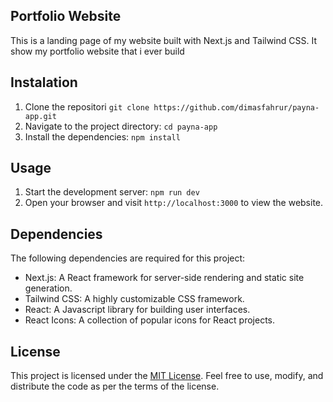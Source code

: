 ## Portfolio Website

This is a landing page of my website built with Next.js and Tailwind CSS. It show my portfolio website that i ever build

## Instalation

1. Clone the repositori `git clone https://github.com/dimasfahrur/payna-app.git`
2. Navigate to the project directory: `cd payna-app`
3. Install the dependencies: `npm install`

## Usage

1. Start the development server: `npm run dev`
2. Open your browser and visit `http://localhost:3000` to view the website.

## Dependencies

The following dependencies are required for this project:

- Next.js: A React framework for server-side rendering and static site generation.
- Tailwind CSS: A highly customizable CSS framework.
- React: A Javascript library for building user interfaces.
- React Icons: A collection of popular icons for React projects.


## License

This project is licensed under the [MIT License](https://opensource.org/licenses/MIT). Feel free to use, modify, and distribute the code as per the terms of the license.
